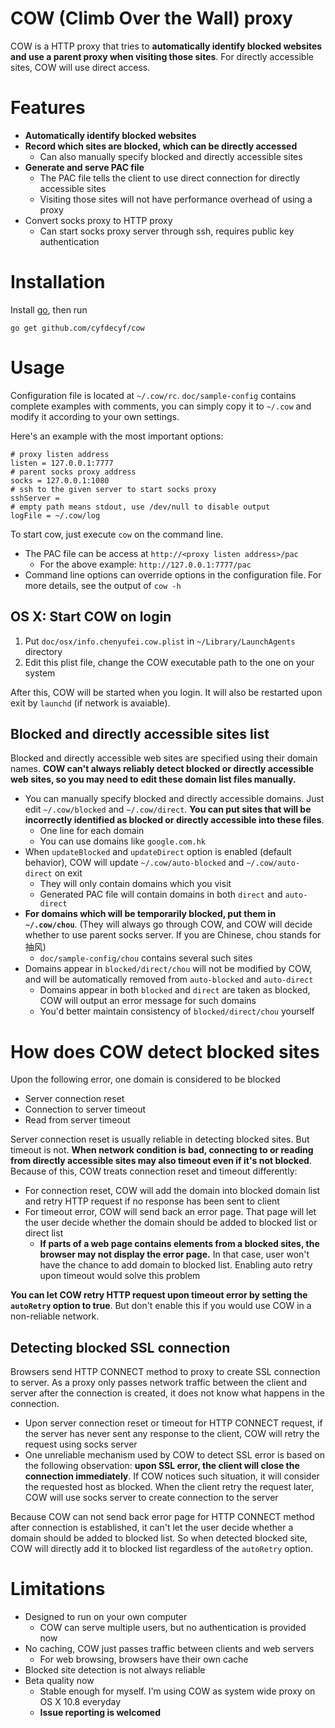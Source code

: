 # COW (Climb Over the Wall) proxy  #

COW is a HTTP proxy that tries to **automatically identify blocked websites and use a parent proxy when visiting those sites**. For directly accessible sites, COW will use direct access.

# Features #

- **Automatically identify blocked websites**
- **Record which sites are blocked, which can be directly accessed**
  - Can also manually specify blocked and directly accessible sites
- **Generate and serve PAC file**
  - The PAC file tells the client to use direct connection for directly accessible sites
  - Visiting those sites will not have performance overhead of using a proxy
- Convert socks proxy to HTTP proxy
  - Can start socks proxy server through ssh, requires public key authentication

# Installation #

Install [go](http://golang.org/doc/install), then run

    go get github.com/cyfdecyf/cow

# Usage #

Configuration file is located at `~/.cow/rc`. `doc/sample-config` contains complete examples with comments, you can simply copy it to `~/.cow` and modify it according to your own settings.

Here's an example with the most important options:

    # proxy listen address
    listen = 127.0.0.1:7777
    # parent socks proxy address
    socks = 127.0.0.1:1080
    # ssh to the given server to start socks proxy
    sshServer =
    # empty path means stdout, use /dev/null to disable output
    logFile = ~/.cow/log

To start cow, just execute `cow` on the command line.

- The PAC file can be access at `http://<proxy listen address>/pac`
  - For the above example: `http://127.0.0.1:7777/pac`
- Command line options can override options in the configuration file. For more details, see the output of `cow -h`

## OS X: Start COW on login ##

1. Put `doc/osx/info.chenyufei.cow.plist` in `~/Library/LaunchAgents` directory
2. Edit this plist file, change the COW executable path to the one on your system

After this, COW will be started when you login. It will also be restarted upon exit by `launchd` (if network is avaiable).

## Blocked and directly accessible sites list ##

Blocked and directly accessible web sites are specified using their domain names. **COW can't always reliably detect blocked or directly accessible web sites, so you may need to edit these domain list files manually.**

- You can manually specify blocked and directly accessible domains. Just edit `~/.cow/blocked` and `~/.cow/direct`. **You can put sites that will be incorrectly identified as blocked or directly accessible into these files**.
  - One line for each domain
  - You can use domains like `google.com.hk`
- When `updateBlocked` and `updateDirect` option is enabled (default behavior), COW will update `~/.cow/auto-blocked` and `~/.cow/auto-direct` on exit
  - They will only contain domains which you visit
  - Generated PAC file will contain domains in both `direct` and `auto-direct`
- **For domains which will be temporarily blocked, put them in `~/.cow/chou`**. (They will always go through COW, and COW will decide whether to use parent socks server. If you are Chinese, chou stands for 抽风)
  - `doc/sample-config/chou` contains several such sites
- Domains appear in `blocked/direct/chou` will not be modified by COW, and will be automatically removed from `auto-blocked` and `auto-direct`
  - Domains appear in both `blocked` and `direct` are taken as blocked, COW will output an error message for such domains
  - You'd better maintain consistency of `blocked/direct/chou` yourself

# How does COW detect blocked sites

Upon the following error, one domain is considered to be blocked
  - Server connection reset
  - Connection to server timeout
  - Read from server timeout

Server connection reset is usually reliable in detecting blocked sites. But timeout is not. **When network condition is bad, connecting to or reading from directly accessible sites may also timeout even if it's not blocked**. Because of this, COW treats connection reset and timeout differently:

- For connection reset, COW will add the domain into blocked domain list and retry HTTP request if no response has been sent to client
- For timeout error, COW will send back an error page. That page will let the user decide whether the domain should be added to blocked list or direct list
  - **If parts of a web page contains elements from a blocked sites, the browser may not display the error page.** In that case, user won't have the chance to add domain to blocked list. Enabling auto retry upon timeout would solve this problem

**You can let COW retry HTTP request upon timeout error by setting the `autoRetry` option to true**. But don't enable this if you would use COW in a non-reliable network.

## Detecting blocked SSL connection ##

Browsers send HTTP CONNECT method to proxy to create SSL connection to server. As a proxy only passes network traffic between the client and server after the connection is created, it does not know what happens in the connection.

- Upon server connection reset or timeout for HTTP CONNECT request, if the server has never sent any response to the client, COW will retry the request using socks server
- One unreliable mechanism used by COW to detect SSL error is based on the following observation: **upon SSL error, the client will close the connection immediately**. If COW notices such situation, it will consider the requested host as blocked. When the client retry the request later, COW will use socks server to create connection to the server

Because COW can not send back error page for HTTP CONNECT method after connection is established, it can't let the user decide whether a domain should be added to blocked list. So when detected blocked site, COW will directly add it to blocked list regardless of the `autoRetry` option.

# Limitations #

- Designed to run on your own computer
  - COW can serve multiple users, but no authentication is provided now
- No caching, COW just passes traffic between clients and web servers
  - For web browsing, browsers have their own cache
- Blocked site detection is not always reliable
- Beta quality now
  - Stable enough for myself. I'm using COW as system wide proxy on OS X 10.8 everyday
  - **Issue reporting is welcomed**
